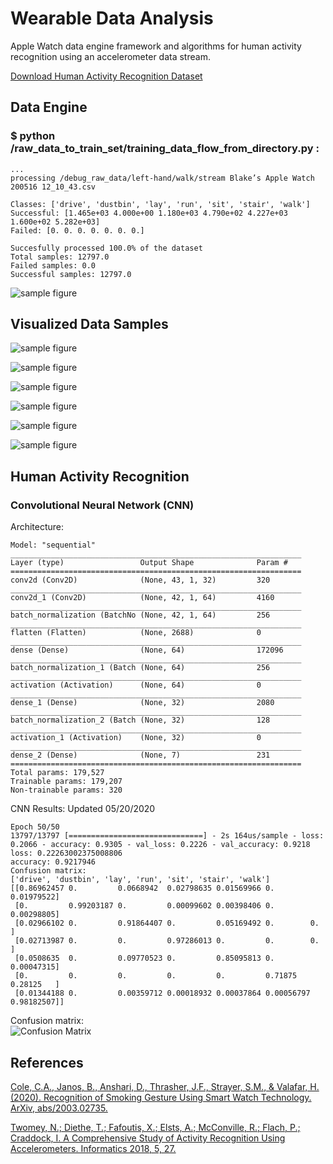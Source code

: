 # Wearable Data Analysis
Apple Watch data engine framework and algorithms for human activity recognition using an accelerometer data stream.

[Download Human Activity Recognition Dataset](https://bit.ly/3g4Ize1)

## Data Engine

### $ python /raw_data_to_train_set/training_data_flow_from_directory.py :
```
...
processing /debug_raw_data/left-hand/walk/stream Blake’s Apple Watch 200516 12_10_43.csv

Classes: ['drive', 'dustbin', 'lay', 'run', 'sit', 'stair', 'walk']
Successful: [1.465e+03 4.000e+00 1.180e+03 4.790e+02 4.227e+03 1.600e+02 5.282e+03]
Failed: [0. 0. 0. 0. 0. 0. 0.]

Succesfully processed 100.0% of the dataset
Total samples: 12797.0
Failed samples: 0.0
Successful samples: 12797.0
```
![sample figure](https://github.com/blakete/Wearable-Data-Analysis/blob/master/figures/classes.png)

## Visualized Data Samples
![sample figure](https://github.com/blakete/Wearable-Data-Analysis/blob/master/figures/drive_sample.png)

![sample figure](https://github.com/blakete/Wearable-Data-Analysis/blob/master/figures/lay_sample.png)

![sample figure](https://github.com/blakete/Wearable-Data-Analysis/blob/master/figures/run_sample.png)

![sample figure](https://github.com/blakete/Wearable-Data-Analysis/blob/master/figures/sit_sample.png)

![sample figure](https://github.com/blakete/Wearable-Data-Analysis/blob/master/figures/stair_sample.png)

![sample figure](https://github.com/blakete/Wearable-Data-Analysis/blob/master/figures/walk_sample.png)

## Human Activity Recognition

### Convolutional Neural Network (CNN)

Architecture:
```_________________________________________________________________
Model: "sequential"
_________________________________________________________________
Layer (type)                 Output Shape              Param #   
=================================================================
conv2d (Conv2D)              (None, 43, 1, 32)         320       
_________________________________________________________________
conv2d_1 (Conv2D)            (None, 42, 1, 64)         4160      
_________________________________________________________________
batch_normalization (BatchNo (None, 42, 1, 64)         256       
_________________________________________________________________
flatten (Flatten)            (None, 2688)              0         
_________________________________________________________________
dense (Dense)                (None, 64)                172096    
_________________________________________________________________
batch_normalization_1 (Batch (None, 64)                256       
_________________________________________________________________
activation (Activation)      (None, 64)                0         
_________________________________________________________________
dense_1 (Dense)              (None, 32)                2080      
_________________________________________________________________
batch_normalization_2 (Batch (None, 32)                128       
_________________________________________________________________
activation_1 (Activation)    (None, 32)                0         
_________________________________________________________________
dense_2 (Dense)              (None, 7)                 231       
=================================================================
Total params: 179,527
Trainable params: 179,207
Non-trainable params: 320
```

CNN Results:
Updated 05/20/2020
```
Epoch 50/50
13797/13797 [==============================] - 2s 164us/sample - loss: 0.2066 - accuracy: 0.9305 - val_loss: 0.2226 - val_accuracy: 0.9218
loss: 0.22263002375008806
accuracy: 0.9217946
Confusion matrix:
['drive', 'dustbin', 'lay', 'run', 'sit', 'stair', 'walk']
[[0.86962457 0.         0.0668942  0.02798635 0.01569966 0.        0.01979522]
 [0.         0.99203187 0.         0.00099602 0.00398406 0.        0.00298805]
 [0.02966102 0.         0.91864407 0.         0.05169492 0.        0.        ]
 [0.02713987 0.         0.         0.97286013 0.         0.        0.        ]
 [0.0508635  0.         0.09770523 0.         0.85095813 0.        0.00047315]
 [0.         0.         0.         0.         0.         0.71875   0.28125   ]
 [0.01344188 0.         0.00359712 0.00018932 0.00037864 0.00056797 0.98182507]]
```
Confusion matrix:<br/>
![Confusion Matrix](https://github.com/blakete/Wearable-Data-Analysis/blob/master/figures/confusion-matrix.png)

## References

[Cole, C.A., Janos, B., Anshari, D., Thrasher, J.F., Strayer, S.M., & Valafar, H. (2020). Recognition of Smoking Gesture Using Smart Watch Technology. ArXiv, abs/2003.02735.](https://arxiv.org/pdf/2003.02735.pdf)

[Twomey, N.; Diethe, T.; Fafoutis, X.; Elsts, A.; McConville, R.; Flach, P.; Craddock, I. A Comprehensive Study of Activity Recognition Using Accelerometers. Informatics 2018, 5, 27.](https://www.mdpi.com/2227-9709/5/2/27)

